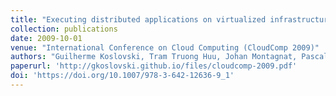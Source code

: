 ```yaml
---
title: "Executing distributed applications on virtualized infrastructures specfied with the VXDL language and managed by the HIPerNet framework"
collection: publications
date: 2009-10-01
venue: "International Conference on Cloud Computing (CloudComp 2009)"
authors: "Guilherme Koslovski, Tram Truong Huu, Johan Montagnat, Pascale Vicat-Blanc Primet"
paperurl: 'http://gkoslovski.github.io/files/cloudcomp-2009.pdf'
doi: 'https://doi.org/10.1007/978-3-642-12636-9_1'
---
```

